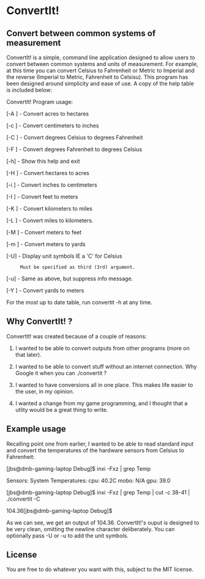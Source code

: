 # ConvertIt!
## Convert between common systems of measurement

ConvertIt! is a simple, command line application designed to allow users to convert between common systems and 
units of measurement. For example, at this time you can convert Celsius to Fahrenheit or Metric to Imperial and 
the reverse (Imperial to Metric, Fahrenheit to Celsisu). This program has been designed around simplicity and ease of use.
A copy of the help table is included below:

ConvertIt! Program usage:

  [-A <int>] - Convert acres to hectares
  
  [-c <int>] - Convert centimeters to inches
  
  [-C <int>] - Convert degrees Celsius to degrees Fahrenheit
  
  [-F <int>] - Convert degrees Fahrenheit to degrees Celsius
  
  [-h]       - Show this help and exit
  
  [-H <int>] - Convert hectares to acres
  
  [-i <int>] - Convert inches to centimeters
  
  [-I <int>] - Convert feet to meters
  
  [-K <int>] - Convert kilometers to miles
  
  [-L <int>] - Convert miles to kilometers.
  
  [-M <int>] - Convert meters to feet
  
  [-m <int>] - Convert meters to yards
  
  [-U] - Display unit symbols IE a 'C' for Celsius
  
         Must be specified as third (3rd) argument.
         
  [-u] - Same as above, but suppress info message.
  
  [-Y <int>] - Convert yards to meters

For the most up to date table, run convertit -h at any time.

## Why ConvertIt! ?
ConvertIt! was created because of a couple of reasons:

1) I wanted to be able to convert outputs from other programs (more on that later).

2) I wanted to be able to convert stuff without an internet connection. Why Google it when you can ./convertit ?

3) I wanted to have conversions all in one place. This makes life easier to the user, in my opinion.

4) I wanted a change from my game programming, and I thought that a utlity would be a great thing to write.


## Example usage
Recalling point one from earlier, I wanted to be able to read standard input and convert the temperatures of the
hardware sensors from Celsius to Fahrenheit:

[jbs@dmb-gaming-laptop Debug]$ inxi -Fxz | grep Temp

Sensors:   System Temperatures: cpu: 40.2C mobo: N/A gpu: 39.0

[jbs@dmb-gaming-laptop Debug]$ inxi -Fxz | grep Temp | cut -c 38-41 | ./convertit -C

104.36[jbs@dmb-gaming-laptop Debug]$ 

As we can see, we get an output of 104.36. ConvertIt!'s ouput is designed to be very clean, omitting the 
newline character deliberately. You can optionally pass -U or -u to add the unit symbols.

## License
You are free to do whatever you want with this, subject to the MIT license.
